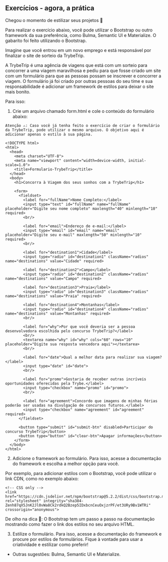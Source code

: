 ## Exercícios - agora, a prática

Chegou o momento de estilizar seus projetos 🤩

Para realizar o exercício abaixo, você pode utilizar o Bootstrap ou outro framework da sua preferência, como Bulma, Semantic UI e Materialize. O gabarito foi feito utilizando o Bootstrap.

Imagine que você entrou em um novo emprego e está responsável por finalizar o site de sorteio da TrybeTrip.

A TrybeTrip é uma agência de viagens que está com um sorteio para concorrer a uma viagem maravilhosa e pediu para que fosse criado um site com um formulário para que as pessoas possam se inscrever e concorrer a viagem. O formulário já foi criado por outras pessoas do seu time e sua responsabilidade é adicionar um framework de estilos para deixar o site mais bonito.

Para isso:

  1. Crie um arquivo chamado form.html e cole o conteúdo do formulário abaixo:
```
Atenção ⚠️: Caso você já tenha feito o exercício de criar o formulário da TrybeTrip, pode utilizar o mesmo arquivo. O objetivo aqui é adicionar apenas o estilo à sua página.
```
```
<!DOCTYPE html>
<html>
  <head>
    <meta charset="UTF-8">
    <meta name="viewport" content="width=device-width, initial-scale=1.0">
    <title>Formulario-TrybeTrip</title>
  </head>
  <body>
    <h1>Concorra à Viagem dos seus sonhos com a TrybeTrip</h1>

    <form>
      <fieldset>
        <label for="fullName">Nome Completo:</label>
        <input type="text" id="fullName" name="fullName" placeholder="Digite seu nome completo" maxlength="40" minlength="10" required>      
        <br/>

        <label for="email">Endereço de e-mail:</label>
        <input type="email" id="email" name="email" placeholder="Digite seu e-mail" maxlength="50" minlength="10" required>
        <br/>

        <label for="destination1">Cidade</label>
        <input type="radio" id="destination1" className="radios" name="destinations" value="Cidade" required>

        <label for="destination2">Campo</label>
        <input type="radio" id="destination2" className="radios" name="destinations" value="Campo" required>

        <label for="destination3">Praia</label>
        <input type="radio" id="destination3" className="radios" name="destinations" value="Praia" required>

        <label for="destination4">Montanhas</label>
        <input type="radio" id="destination4" className="radios" name="destinations" value="Montanhas" required>
        <br/>

        <label for="why">Por que você deveria ser a pessoa desenvolvedora escolhida pelo concurso TrybeTrip?</label>
        <br/>
        <textarea name="why" id="why" cols="60" rows="10" placeholder="Digite sua resposta vencedora aqui"></textarea>
        <br/>

        <label for="date">Qual a melhor data para realizar sua viagem?</label>
        <input type="date" id="date">
        <br/>

        <label for="promo">Gostaria de receber outras incríveis oportunidades oferecidas pela Trybe.</label>
        <input type="checkbox" name="promo" id="promo">
        <br/>

        <label for="agreement">Concordo que imagens de minhas férias poderão ser usadas na divulgação de concursos futuros.</label>
        <input type="checkbox" name="agreement" id="agreement" required>
      </fieldset>

      <button type="submit" id="submit-btn" disabled>Participar do concurso TrybeTrip</button>
      <button type="button" id="clear-btn">Apagar informações</button>
    </form>
  </body>
</html>
```

  2. Adicione o framework ao formulário.
Para isso, acesse a documentação do framework e escolha a melhor opção para você.

Por exemplo, para adicionar estilos com o Bootstrap, você pode utilizar o link CDN, como no exemplo abaixo:

```
<!-- CSS only -->
<link href="https://cdn.jsdelivr.net/npm/bootstrap@5.2.2/dist/css/bootstrap.min.css" rel="stylesheet" integrity="sha384-Zenh87qX5JnK2Jl0vWa8Ck2rdkQ2Bzep5IDxbcnCeuOxjzrPF/et3URy9Bv1WTRi" crossorigin="anonymous">
```

De olho na dica 👀: O Bootstrap tem um passo a passo na documentação mostrando como fazer o link dos estilos no seu arquivo HTML.

  3. Estilize o formulário.
Para isso, acesse a documentação do framework e procure por estilos de formulários. Fique à vontade para usar a criatividade e estilizar como preferir!

  * Outras sugestões: Bulma, Semantic UI e Materialize.
